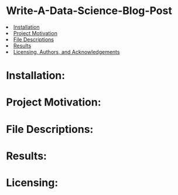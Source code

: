 # Write-A-Data-Science-Blog-Post

<li><a href="#Installation">Installation</a></li>
<li><a href="#Project Motivation">Project Motivation</a></li>
<li><a href="#File Descriptions">File Descriptions</a></li>
<li><a href="#Results">Results</a></li>
<li><a href="#Licensing">Licensing, Authors, and Acknowledgements</a></li>

# Installation:
# Project Motivation:
# File Descriptions:
# Results:
# Licensing:
